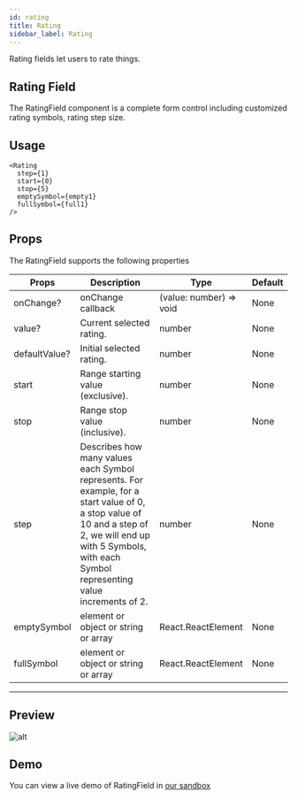 ```yaml
---
id: rating
title: Rating
sidebar_label: Rating
---
```


Rating fields let users to rate things.

## Rating Field

The RatingField component is a complete form control including customized rating symbols, rating step size.

## Usage

```
<Rating 
  step={1} 
  start={0} 
  stop={5} 
  emptySymbol={empty1}
  fullSymbol={full1}
/>
```

## Props
The RatingField supports the following properties

Props                             | Description                             | Type                      | Default
----------------------------------|-----------------------------------------|---------------------------|-----------
onChange?                         | onChange callback                       | (value: number) => void   | None
value?                            | Current selected rating.                | number                    | None
defaultValue?                     | Initial selected rating.                | number                    | None
start                             | Range starting value (exclusive).       | number                    | None
stop                              | Range stop value (inclusive).           | number                    | None
step                              | Describes how many values each Symbol represents. For example, for a start value of 0, a stop value of 10 and a step of 2, we will end up with 5 Symbols, with each Symbol representing value increments of 2.| number | None
emptySymbol                       | element or object or string or array	| React.ReactElement        | None
fullSymbol                        | element or object or string or array	| React.ReactElement        | None
----------------------------------------------------------------------------------------------------------

## Preview
![alt](/img/rating.png)

## Demo
You can view a live demo of RatingField in [our sandbox](https://codesandbox.io/s/v004-byyzz)

